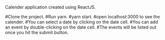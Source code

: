 Calender application created using ReactJS.

#Clone the project.
#Run yarn.
#yarn start.
#open localhost:3000 to see the calender.
#You can select a date by clicking on the date cell.
#You can add an event by double-clicking on the date cell.
#The events will be listed out once you hit the submit button.

